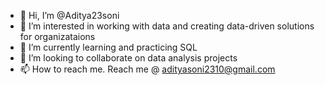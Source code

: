 - 👋 Hi, I’m @Aditya23soni
- 👀 I’m interested in working with data and creating data-driven solutions for organizataions
- 🌱 I’m currently learning and practicing SQL
- 💞️ I’m looking to collaborate on data analysis projects
- 📫 How to reach me. Reach me @ adityasoni2310@gmail.com

<!---
Aditya23soni/Aditya23soni is a ✨ special ✨ repository because its `README.md` (this file) appears on your GitHub profile.
You can click the Preview link to take a look at your changes.
--->
